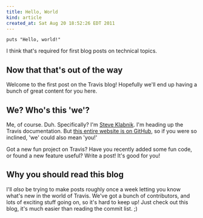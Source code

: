 ```yaml
---
title: Hello, World
kind: article
created_at: Sat Aug 20 18:52:26 EDT 2011
---
```


    puts "Hello, world!"

I think that's required for first blog posts on technical topics.

## Now that that's out of the way

Welcome to the first post on the Travis blog! Hopefully we'll end up having a
bunch of great content for you here.

## We? Who's this 'we'?

Me, of course. Duh. Specifically? I'm [Steve Klabnik](https://github.com/steveklabnik).
I'm heading up the Travis documentation. But [this entire website is on
GitHub](https://github.com/travis-ci/travis-ci.github.com/), so if you
were so inclined, 'we' could also mean 'you!'

Got a new fun project on Travis? Have you recently added some fun code,
or found a new feature useful? Write a post! It's good for you!

## Why you should read this blog

I'll _also_ be trying to make posts roughly once a week letting you know
what's new in the world of Travis. We've got a bunch of contributors,
and lots of exciting stuff going on, so it's hard to keep up! Just check
out this blog, it's much easier than reading the commit list. ;)
